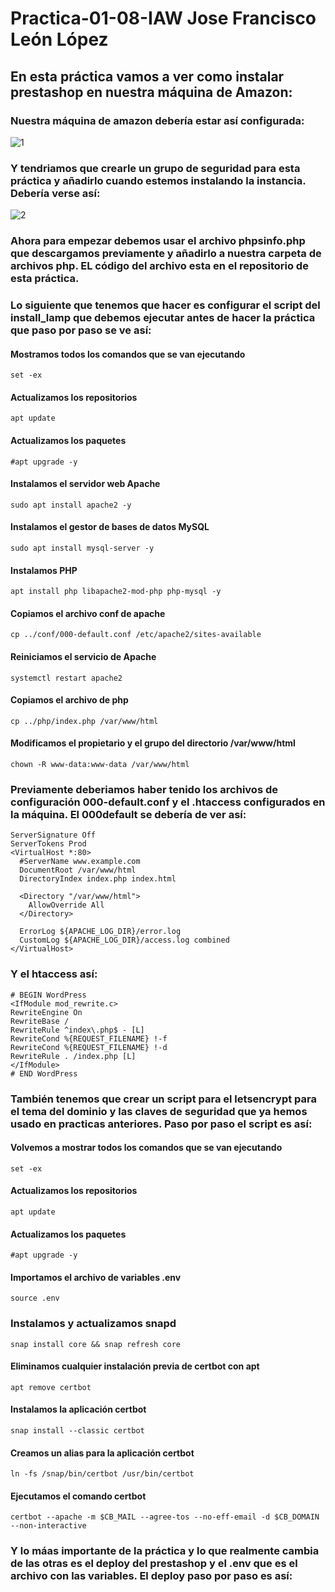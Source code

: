 # Practica-01-08-IAW Jose Francisco León López
## En esta práctica vamos a ver como instalar prestashop en nuestra máquina de Amazon:
### Nuestra máquina de amazon debería estar así configurada:
![1](https://github.com/JoseFco04/practica-01-08-IAW/assets/145347148/49defe99-c15d-4c10-8df8-48d8247b58f1)
### Y tendriamos que crearle un grupo de seguridad para esta práctica y añadirlo cuando estemos instalando la instancia. Debería verse así:
![2](https://github.com/JoseFco04/practica-01-08-IAW/assets/145347148/5c3dc2b7-c600-4817-9b6f-f95d5cdf1ce4)
### Ahora para empezar debemos usar el archivo phpsinfo.php que descargamos previamente y añadirlo a nuestra carpeta de archivos php. EL código del archivo esta en el repositorio de esta práctica.

### Lo siguiente que tenemos que hacer es configurar el script del install_lamp que debemos ejecutar antes de hacer la práctica que paso por paso se ve así:
#### Mostramos todos los comandos que se van ejecutando
~~~
set -ex
~~~
#### Actualizamos los repositorios
~~~
apt update
~~~
#### Actualizamos los paquetes
~~~
#apt upgrade -y
~~~
#### Instalamos el servidor web Apache
~~~
sudo apt install apache2 -y
~~~
#### Instalamos el gestor de bases de datos MySQL
~~~
sudo apt install mysql-server -y
~~~
#### Instalamos PHP
~~~
apt install php libapache2-mod-php php-mysql -y
~~~
#### Copiamos el archivo conf de apache 
~~~
cp ../conf/000-default.conf /etc/apache2/sites-available
~~~
#### Reiniciamos el servicio de Apache
~~~
systemctl restart apache2
~~~
#### Copiamos el archivo de php 
~~~
cp ../php/index.php /var/www/html
~~~
#### Modificamos el propietario y el grupo del directorio /var/www/html
~~~
chown -R www-data:www-data /var/www/html
~~~
### Previamente deberiamos haber tenido los archivos de configuración 000-default.conf y el .htaccess configurados en la máquina. El 000default se debería de ver así:
~~~
ServerSignature Off
ServerTokens Prod
<VirtualHost *:80>
  #ServerName www.example.com
  DocumentRoot /var/www/html
  DirectoryIndex index.php index.html

  <Directory "/var/www/html">
    AllowOverride All
  </Directory>

  ErrorLog ${APACHE_LOG_DIR}/error.log
  CustomLog ${APACHE_LOG_DIR}/access.log combined
</VirtualHost>
~~~
### Y el htaccess así:
~~~
# BEGIN WordPress
<IfModule mod_rewrite.c>
RewriteEngine On
RewriteBase /
RewriteRule ^index\.php$ - [L]
RewriteCond %{REQUEST_FILENAME} !-f
RewriteCond %{REQUEST_FILENAME} !-d
RewriteRule . /index.php [L]
</IfModule>
# END WordPress
~~~
### También tenemos que crear un script para el letsencrypt para el tema del dominio y las claves de seguridad que ya hemos usado en practicas anteriores. Paso por paso el script es así:
#### Volvemos a mostrar todos los comandos que se van ejecutando
~~~
set -ex
~~~
#### Actualizamos los repositorios
~~~
apt update
~~~
#### Actualizamos los paquetes
~~~
#apt upgrade -y
~~~
#### Importamos el archivo de variables .env
~~~
source .env
~~~
### Instalamos y actualizamos snapd
~~~
snap install core && snap refresh core
~~~
#### Eliminamos cualquier instalación previa de certbot con apt
~~~
apt remove certbot
~~~
#### Instalamos la aplicación certbot
~~~
snap install --classic certbot
~~~
#### Creamos un alias para la aplicación certbot
~~~
ln -fs /snap/bin/certbot /usr/bin/certbot
~~~
#### Ejecutamos el comando certbot
~~~
certbot --apache -m $CB_MAIL --agree-tos --no-eff-email -d $CB_DOMAIN --non-interactive
~~~
### Y lo máas importante de la práctica y lo que realmente cambia de las otras es el deploy del prestashop y el .env que es el archivo con las variables. El deploy paso por paso es así:
